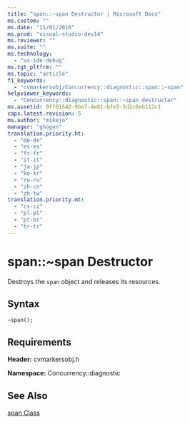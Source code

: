 ```yaml
---
title: "span::~span Destructor | Microsoft Docs"
ms.custom: ""
ms.date: "11/01/2016"
ms.prod: "visual-studio-dev14"
ms.reviewer: ""
ms.suite: ""
ms.technology: 
  - "vs-ide-debug"
ms.tgt_pltfrm: ""
ms.topic: "article"
f1_keywords: 
  - "cvmarkersobj/Concurrency::diagnostic::span::~span"
helpviewer_keywords: 
  - "Concurrency::diagnostic::span::~span destructor"
ms.assetid: 9ff61542-9be7-4e81-bfe5-5d2c6eb112c1
caps.latest.revision: 5
ms.author: "mikejo"
manager: "ghogen"
translation.priority.ht: 
  - "de-de"
  - "es-es"
  - "fr-fr"
  - "it-it"
  - "ja-jp"
  - "ko-kr"
  - "ru-ru"
  - "zh-cn"
  - "zh-tw"
translation.priority.mt: 
  - "cs-cz"
  - "pl-pl"
  - "pt-br"
  - "tr-tr"
---
```

# span::~span Destructor
Destroys the `span` object and releases its resources.  
  
## Syntax  
  
```  
~span();  
```  
  
## Requirements  
 **Header:** cvmarkersobj.h  
  
 **Namespace:** Concurrency::diagnostic
 
 ## See Also
 [span Class](../profiling/span-class.md)